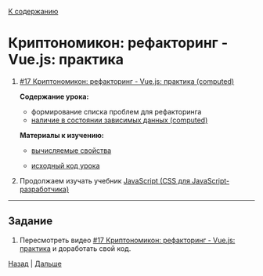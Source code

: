 [К содержанию](../readme.md#введение-в-web-разработку)

# Криптономикон: рефакторинг - Vue.js: практика

<!-- 1 час 24 мин -->

1. [#17 Криптономикон: рефакторинг - Vue.js: практика (computed)](https://www.youtube.com/watch?v=_esgbWGiP3c)

    **Содержание урока:**

    - формирование списка проблем для рефакторинга
    - [наличие в состоянии зависимых данных (computed)](https://www.youtube.com/live/_esgbWGiP3c?t=1980)

    **Материалы к изучению:**

    - [вычисляемые свойства](https://v3.ru.vuejs.org/ru/guide/computed.html#%D0%B2%D1%8B%D1%87%D0%B8%D1%81%D0%BB%D1%8F%D0%B5%D0%BC%D1%8B%D0%B5-%D1%81%D0%B2%D0%BE%D0%B8%D1%81%D1%82%D0%B2%D0%B0)

    - [исходный код урока](https://gitlab.com/vuejs-club/youtube-course/cryptonomicon/-/tree/lesson5)

1. Продолжаем изучать учебник [JavaScript (CSS для JavaScript-разработчика)](https://learn.javascript.ru/css-for-js) 

---

## Задание

1. Пересмотреть видео [#17 Криптономикон: рефакторинг - Vue.js: практика](https://www.youtube.com/watch?v=_esgbWGiP3c) и доработать свой код. 

[Назад](./web_17.md) | [Дальше](./web_19.md)
